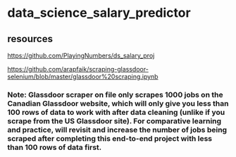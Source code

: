 # data_science_salary_predictor

## resources 
https://github.com/PlayingNumbers/ds_salary_proj

https://github.com/arapfaik/scraping-glassdoor-selenium/blob/master/glassdoor%20scraping.ipynb

### Note: Glassdoor scraper on file only scrapes 1000 jobs on the Canadian Glassdoor website, which will only give you less than 100 rows of data to work with after data cleaning (unlike if you scrape from the US Glassdoor site).  For comparative learning and practice, will revisit and increase the number of jobs being scraped after completing this end-to-end project with less than 100 rows of data first.
